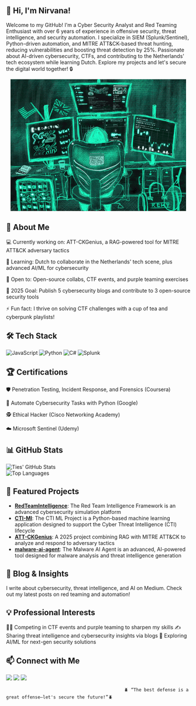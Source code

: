## 👋 Hi, I'm Nirvana!

Welcome to my GitHub! I'm a Cyber Security Analyst and Red Teaming Enthusiast with over 6 years of experience in offensive security, threat intelligence, and security automation. I specialize in SIEM (Splunk/Sentinel), Python-driven automation, and MITRE ATT&CK-based threat hunting, reducing vulnerabilities and boosting threat detection by 25%. Passionate about AI-driven cybersecurity, CTFs, and contributing to the Netherlands' tech ecosystem while learning Dutch. Explore my projects and let's secure the digital world together! 🔒

<div align="center">
  <img src="https://github.com/ties2/ties2/blob/main/Business%20Skull%20GIF.gif" alt="Cybersecurity Animation">
</div>

## 🌟 About Me

💻 Currently working on: ATT-CKGenius, a RAG-powered tool for MITRE ATT&CK adversary tactics

🌱 Learning: Dutch to collaborate in the Netherlands' tech scene, plus advanced AI/ML for cybersecurity

🤝 Open to: Open-source collabs, CTF events, and purple teaming exercises

🎯 2025 Goal: Publish 5 cybersecurity blogs and contribute to 3 open-source security tools

⚡ Fun fact: I thrive on solving CTF challenges with a cup of tea and cyberpunk playlists!

## 🛠️ Tech Stack
![JavaScript](https://img.shields.io/badge/-JavaScript-333333?style=flat&logo=javascript) 
![Python](https://img.shields.io/badge/-Python-333333?style=flat&logo=python) 
![C#](https://img.shields.io/badge/-C%23-333333?style=flat&logo=c-sharp)
![Splunk](https://img.shields.io/badge/-Splunk-333333?style=flat&logo=splunk)

## 🏆 Certifications
🛡️ Penetration Testing, Incident Response, and Forensics (Coursera)

🐍 Automate Cybersecurity Tasks with Python (Google)

🕵️ Ethical Hacker (Cisco Networking Academy)

☁️ Microsoft Sentinel (Udemy)

## 📊 GitHub Stats
![Ties' GitHub Stats](https://github-readme-stats.vercel.app/api?username=ties2&show_icons=true&theme=radical)  
![Top Languages](https://github-readme-stats.vercel.app/api/top-langs/?username=ties2&layout=compact&theme=radical)

## 🚀 Featured Projects
- **[RedTeamIntelligence](https://github.com/ties2/RedTeamIntelligence)**: The Red Team Intelligence Framework is an advanced cybersecurity simulation platform  
- **[CTI-Ml](https://github.com/ties2/CTI-ML)**: The CTI ML Project is a Python-based machine learning application designed to support the Cyber Threat Intelligence (CTI) lifecycle 
- **[ATT-CKGenius](https://github.com/ties2/ATT-CKGenius)**: A 2025 project combining RAG with MITRE ATT&CK to analyze and respond to adversary tactics
- **[malware-ai-agent](https://github.com/ties2/malware-ai-agent)**: The Malware AI Agent is an advanced, AI-powered tool designed for malware analysis and threat intelligence generation

## 📝 Blog & Insights

I write about cybersecurity, threat intelligence, and AI on Medium. Check out my latest posts on red teaming and automation!

## 💡 Professional Interests

🏴‍☠️ Competing in CTF events and purple teaming to sharpen my skills
✍️ Sharing threat intelligence and cybersecurity insights via blogs
🤖 Exploring AI/ML for next-gen security solutions

                                          

## 📫 Connect with Me
[<img src="https://img.shields.io/badge/LinkedIn-0077B5?style=flat&logo=linkedin" />](https://www.linkedin.com/in/nirvana-fanaelahi-1b0b3080/) 
[<img src="https://img.shields.io/badge/Twitter-1DA1F2?style=flat&logo=twitter" />](https://x.com/whispestupid?s=21) 
[<img src="https://img.shields.io/badge/Email-D14836?style=flat&logo=gmail" />](mailto:nirvana.elahi@outlook.com)  


                                                 🪲 “The best defense is a great offense—let's secure the future!”🪲


